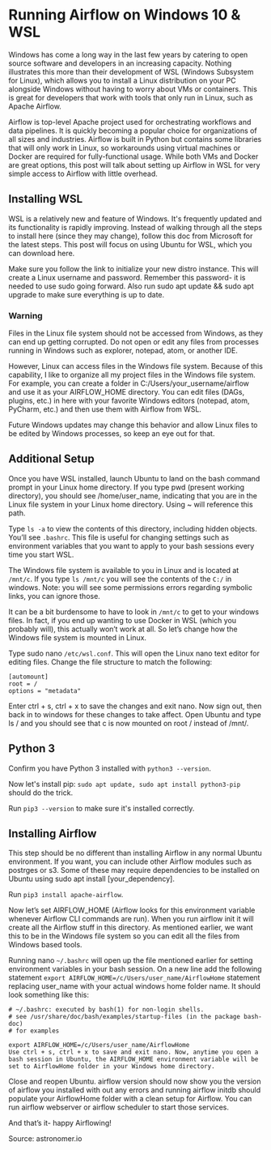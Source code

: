 # Running Airflow on Windows 10 & WSL

Windows has come a long way in the last few years by catering to open source software and developers in an increasing capacity. Nothing illustrates this more than their development of WSL (Windows Subsystem for Linux), which allows you to install a Linux distribution on your PC alongside Windows without having to worry about VMs or containers. This is great for developers that work with tools that only run in Linux, such as Apache Airflow.

Airflow is top-level Apache project used for orchestrating workflows and data pipelines. It is quickly becoming a popular choice for organizations of all sizes and industries. Airflow is built in Python but contains some libraries that will only work in Linux, so workarounds using virtual machines or Docker are required for fully-functional usage. While both VMs and Docker are great options, this post will talk about setting up Airflow in WSL for very simple access to Airflow with little overhead.

## Installing WSL
WSL is a relatively new and feature of Windows. It's frequently updated and its functionality is rapidly improving. Instead of walking through all the steps to install here (since they may change), follow this doc from Microsoft for the latest steps. This post will focus on using Ubuntu for WSL, which you can download here.

Make sure you follow the link to initialize your new distro instance. This will create a Linux username and password. Remember this password- it is needed to use sudo going forward. Also run sudo apt update && sudo apt upgrade to make sure everything is up to date.

### Warning
Files in the Linux file system should not be accessed from Windows, as they can end up getting corrupted. Do not open or edit any files from processes running in Windows such as explorer, notepad, atom, or another IDE.

However, Linux can access files in the Windows file system. Because of this capability, I like to organize all my project files in the Windows file system. For example, you can create a folder in C:/Users/your_username/airflow and use it as your AIRFLOW_HOME directory. You can edit files (DAGs, plugins, etc.) in here with your favorite Windows editors (notepad, atom, PyCharm, etc.) and then use them with Airflow from WSL.

Future Windows updates may change this behavior and allow Linux files to be edited by Windows processes, so keep an eye out for that.

## Additional Setup
Once you have WSL installed, launch Ubuntu to land on the bash command prompt in your Linux home directory. If you type pwd (present working directory), you should see /home/user_name, indicating that you are in the Linux file system in your Linux home directory. Using ~ will reference this path.

Type `ls -a` to view the contents of this directory, including hidden objects. You’ll see `.bashrc`. This file is useful for changing settings such as environment variables that you want to apply to your bash sessions every time you start WSL.

The Windows file system is available to you in Linux and is located at `/mnt/c`. If you type `ls /mnt/c` you will see the contents of the `C:/` in windows. Note: you will see some permissions errors regarding symbolic links, you can ignore those.

It can be a bit burdensome to have to look in `/mnt/c` to get to your windows files. In fact, if you end up wanting to use Docker in WSL (which you probably will), this actually won’t work at all. So let’s change how the Windows file system is mounted in Linux.

Type sudo nano `/etc/wsl.conf`. This will open the Linux nano text editor for editing files. Change the file structure to match the following:

```
[automount]
root = /
options = "metadata"
```

Enter ctrl + s, ctrl + x to save the changes and exit nano. Now sign out, then back in to windows for these changes to take affect. Open Ubuntu and type ls / and you should see that c is now mounted on root / instead of /mnt/.

## Python 3
Confirm you have Python 3 installed with `python3 --version`.

Now let's install pip: `sudo apt update, sudo apt install python3-pip` should do the trick.

Run `pip3 --version` to make sure it's installed correctly.

## Installing Airflow
This step should be no different than installing Airflow in any normal Ubuntu environment. If you want, you can include other Airflow modules such as postrges or s3. Some of these may require dependencies to be installed on Ubuntu using sudo apt install [your_dependency].

Run `pip3 install apache-airflow`.

Now let’s set AIRFLOW_HOME (Airflow looks for this environment variable whenever Airflow CLI commands are run). When you run airflow init it will create all the Airflow stuff in this directory. As mentioned earlier, we want this to be in the Windows file system so you can edit all the files from Windows based tools.

Running nano `~/.bashrc` will open up the file mentioned earlier for setting environment variables in your bash session. On a new line add the following statement `export AIRFLOW_HOME=/c/Users/user_name/AirflowHome` statement replacing user_name with your actual windows home folder name. It should look something like this:

```
# ~/.bashrc: executed by bash(1) for non-login shells.
# see /usr/share/doc/bash/examples/startup-files (in the package bash-doc)
# for examples

export AIRFLOW_HOME=/c/Users/user_name/AirflowHome
Use ctrl + s, ctrl + x to save and exit nano. Now, anytime you open a bash session in Ubuntu, the AIRFLOW_HOME environment variable will be set to AirflowHome folder in your Windows home directory.
```

Close and reopen Ubuntu. airflow version should now show you the version of airflow you installed with out any errors and running airflow initdb should populate your AirflowHome folder with a clean setup for Airflow. You can run airflow webserver or airflow scheduler to start those services.

And that’s it- happy Airflowing!

Source: astronomer.io
